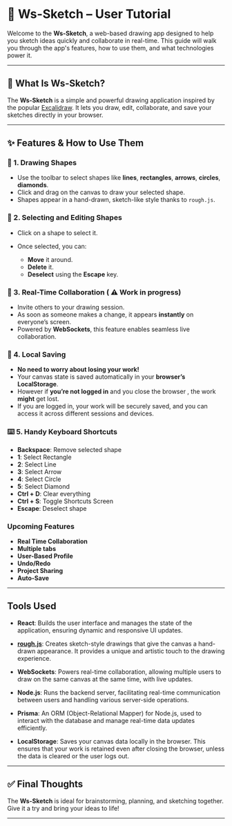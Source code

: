 # 📝 Ws-Sketch – User Tutorial

Welcome to the **Ws-Sketch**, a web-based drawing app designed to help you sketch ideas quickly and collaborate in real-time. This guide will walk you through the app's features, how to use them, and what technologies power it.

---

## 🚀 What Is Ws-Sketch?

The **Ws-Sketch** is a simple and powerful drawing application inspired by the popular [Excalidraw](https://excalidraw.com/). It lets you draw, edit, collaborate, and save your sketches directly in your browser.

---

## ✨ Features & How to Use Them

### 🎨 1. Drawing Shapes

- Use the toolbar to select shapes like **lines**, **rectangles**, **arrows**, **circles**, **diamonds**.
- Click and drag on the canvas to draw your selected shape.
- Shapes appear in a hand-drawn, sketch-like style thanks to `rough.js`.

### 🎯 2. Selecting and Editing Shapes

- Click on a shape to select it.
- Once selected, you can:

  - **Move** it around.
  - **Delete** it.
  - **Deselect** using the **Escape** key.

### 🔄 3. Real-Time Collaboration ( ⚠️ Work in progress)

- Invite others to your drawing session.
- As soon as someone makes a change, it appears **instantly** on everyone’s screen.
- Powered by **WebSockets**, this feature enables seamless live collaboration.

### 💾 4. Local Saving

- **No need to worry about losing your work!**
- Your canvas state is saved automatically in your **browser’s LocalStorage**.
- However if **you’re not logged in** and you close the browser , the work **might** get lost.
- If you are logged in, your work will be securely saved, and you can access it across different sessions and devices.

### ⌨️ 5. Handy Keyboard Shortcuts

- **Backspace**: Remove selected shape
- **1**: Select Rectangle
- **2**: Select Line
- **3**: Select Arrow
- **4**: Select Circle
- **5**: Select Diamond
- **Ctrl + D**: Clear everything
- **Ctrl + S**: Toggle Shortcuts Screen
- **Escape**: Deselect shape

### Upcoming Features

- **Real Time Collaboration**
- **Multiple tabs**
- **User-Based Profile**
- **Undo/Redo**
- **Project Sharing**
- **Auto-Save**

---

## Tools Used

- **React**: Builds the user interface and manages the state of the application, ensuring dynamic and responsive UI updates.
- **[rough.js](https://roughjs.com/)**: Creates sketch-style drawings that give the canvas a hand-drawn appearance. It provides a unique and artistic touch to the drawing experience.

- **WebSockets**: Powers real-time collaboration, allowing multiple users to draw on the same canvas at the same time, with live updates.

- **Node.js**: Runs the backend server, facilitating real-time communication between users and handling various server-side operations.

- **Prisma**: An ORM (Object-Relational Mapper) for Node.js, used to interact with the database and manage real-time data updates efficiently.

- **LocalStorage**: Saves your canvas data locally in the browser. This ensures that your work is retained even after closing the browser, unless the data is cleared or the user logs out.

---

## ✅ Final Thoughts

The **Ws-Sketch** is ideal for brainstorming, planning, and sketching together. Give it a try and bring your ideas to life!

---
